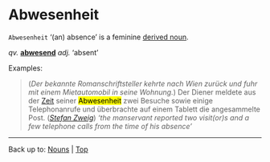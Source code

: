 # Abwesenheit

`Abwesenheit` ‘(an) absence’ is a feminine [derived noun](../../derivedNouns.md).

*qv.* **[abwesend](../../../adjectives/a/ab/abwesend.md)** *adj.* ‘absent’ 

Examples:

> (*Der bekannte Romanschriftsteller kehrte nach Wien zurück und fuhr mit einem Mietautomobil in seine Wohnung.*) Der Diener meldete aus der [Zeit](../../../nouns/z/ze/Zeit.md) seiner <mark>Abwesenheit</mark> zwei Besuche sowie einige Telephonanrufe und überbrachte auf einem Tablett die angesammelte Post. (*[Stefan Zweig](../../texts/StefanZweig/BriefEinerUnbekannten.md)*) *‘the manservant reported two visit(or)s and a few telephone calls from the time of his absence’*

----

Back up to: [Nouns](../../index.md) | [Top](../../../index.md)
